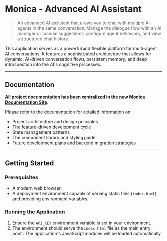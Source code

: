 # Monica - Advanced AI Assistant

> An advanced AI assistant that allows you to chat with multiple AI agents in the same conversation. Manage the dialogue flow with an AI manager or manual suggestions, configure agent behaviors, and view a structured chat history.

This application serves as a powerful and flexible platform for multi-agent AI conversations. It features a sophisticated architecture that allows for dynamic, AI-driven conversation flows, persistent memory, and deep introspection into the AI's cognitive processes.

---

## Documentation

**All project documentation has been centralized in the new [Monica Documentation Site](./Monica-Documentation/index.html).**

Please refer to the documentation for detailed information on:
-   Project architecture and design principles
-   The feature-driven development cycle
-   State management patterns
-   The component library and styling guide
-   Future development plans and backend migration strategies

---

## Getting Started

### Prerequisites

-   A modern web browser.
-   A deployment environment capable of serving static files (`index.html`) and providing environment variables.

### Running the Application

1.  Ensure the `API_KEY` environment variable is set in your environment.
2.  The environment should serve the `index.html` file as the main entry point. The application's JavaScript modules will be loaded automatically.
